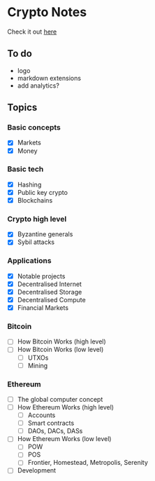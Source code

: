 # Crypto Notes

Check it out [here](http://www.jordanmmck.com/crypto_notes/basic_tech/)

## To do
- logo
- markdown extensions
- add analytics?

## Topics

### Basic concepts
- [x] Markets
- [x] Money

### Basic tech
- [x] Hashing
- [x] Public key crypto
- [x] Blockchains

### Crypto high level
- [x] Byzantine generals
- [x] Sybil attacks

### Applications
- [x] Notable projects
- [x] Decentralised Internet
- [x] Decentralised Storage
- [x] Decentralised Compute
- [x] Financial Markets

### Bitcoin
- [ ] How Bitcoin Works (high level)
- [ ] How Bitcoin Works (low level)
  - [ ] UTXOs
  - [ ] Mining

### Ethereum
- [ ] The global computer concept
- [ ] How Ethereum Works (high level)
  - [ ] Accounts
  - [ ] Smart contracts
  - [ ] DAOs, DACs, DASs
- [ ] How Ethereum Works (low level)
  - [ ] POW
  - [ ] POS
  - [ ] Frontier, Homestead, Metropolis, Serenity
- [ ] Development
